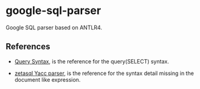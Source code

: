 # google-sql-parser

Google SQL parser based on ANTLR4.

## References

- [Query Syntax](https://cloud.google.com/bigquery/docs/reference/standard-sql/query-syntax), is the reference for the query(SELECT) syntax.

- [zetasql Yacc parser](https://github.com/google/zetasql/blob/master/zetasql/parser/bison_parser.y), is the reference for the syntax detail missing in the document like expression.
